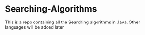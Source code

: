 # Searching-Algorithms
This is a repo containing all the Searching algorithms in Java. Other languages will be added later.
